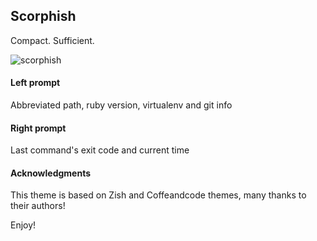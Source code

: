 ## Scorphish

Compact. Sufficient.

![scorphish](https://cloud.githubusercontent.com/assets/2112697/7443483/01d3dd56-f124-11e4-91c3-72a93fbc0dda.png)

#### Left prompt
Abbreviated path, ruby version, virtualenv and git info

#### Right prompt
Last command's exit code and current time

#### Acknowledgments
This theme is based on Zish and Coffeandcode themes, many thanks to their authors!

Enjoy!
